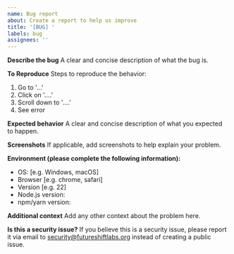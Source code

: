 ```yaml
---
name: Bug report
about: Create a report to help us improve
title: '[BUG] '
labels: bug
assignees: ''
---
```


**Describe the bug**
A clear and concise description of what the bug is.

**To Reproduce**
Steps to reproduce the behavior:
1. Go to '...'
2. Click on '....'
3. Scroll down to '....'
4. See error

**Expected behavior**
A clear and concise description of what you expected to happen.

**Screenshots**
If applicable, add screenshots to help explain your problem.

**Environment (please complete the following information):**
 - OS: [e.g. Windows, macOS]
 - Browser [e.g. chrome, safari]
 - Version [e.g. 22]
 - Node.js version:
 - npm/yarn version:

**Additional context**
Add any other context about the problem here.

**Is this a security issue?**
If you believe this is a security issue, please report it via email to security@futureshiftlabs.org instead of creating a public issue. 